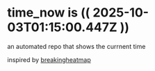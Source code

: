 # time_now is (( 2025-10-03T01:15:00.447Z ))

an automated repo that shows the currnent time

inspired by [breakingheatmap](https://github.com/breakingheatmap/breakingheatmap)